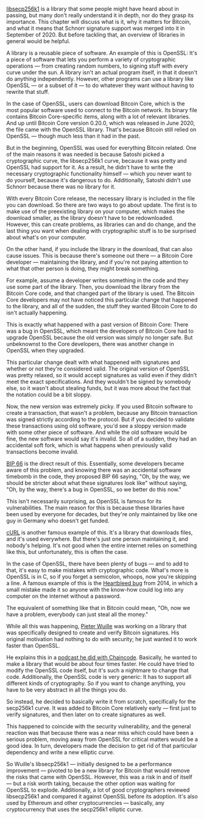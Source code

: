 [libsecp256k1](https://github.com/bitcoin-core/secp256k1) is a library that some people might have heard about in passing, but many don't really understand it in depth, nor do they grasp its importance. This chapter will discuss what is it, why it matters for Bitcoin, and what it means that Schnorr signature support was merged into it in September of 2020. But before tackling that, an overview of libraries in general would be helpful.

A library is a reusable piece of software. An example of this is OpenSSL: It's a piece of software that lets you perform a variety of cryptographic operations — from creating random numbers, to signing stuff with every curve under the sun. A library isn't an actual program itself, in that it doesn't do anything independently. However, other programs can use a library like OpenSSL — or a subset of it — to do whatever they want without having to rewrite that stuff.

In the case of OpenSSL, users can download Bitcoin Core, which is the most popular software used to connect to the Bitcoin network. Its binary file contains Bitcoin Core-specific items, along with a lot of relevant libraries. And up until Bitcoin Core version 0.20.0, which was released in June 2020, the file came with the OpenSSL library. That's because Bitcoin still relied on OpenSSL — though much less than it had in the past. 

But in the beginning, OpenSSL was used for everything Bitcoin related. One of the main reasons it was needed is because Satoshi picked a cryptographic curve, the libsecp256k1 curve, because it was pretty and OpenSSL had support for it. As a result, he didn't have to write the necessary cryptographic functionality himself — which you never want to do yourself, because it's dangerous to do. Additionally, Satoshi didn't use Schnorr because there was no library for it. 

With every Bitcoin Core release, the necessary library is included in the file you can download. So there are two ways to go about update. The first is to make use of the preexisting library on your computer, which makes the download smaller, as the library doesn't have to be redownloaded. However, this can create problems, as libraries can and do change, and the last thing you want when dealing with cryptographic stuff is to be surprised about what's on your computer.

On the other hand, if you include the library in the download, that can also cause issues. This is because there's someone out there — a Bitcoin Core developer — maintaining the library, and if you're not paying attention to what that other person is doing, they might break something.

For example, assume a developer writes something in the code and they use some part of the library. Then, you download the library from the Bitcoin Core code, and that changed part of the library is used. The Bitcoin Core developers may not have noticed this particular change that happened to the library, and all of the sudden, the stuff they wanted Bitcoin Core to do isn't actually happening. 

This is exactly what happened with a past version of Bitcoin Core: There was a bug in OpenSSL, which meant the developers of Bitcoin Core had to upgrade OpenSSL because the old version was simply no longer safe. But unbeknownst to the Core developers, there was another change in OpenSSL when they upgraded. 

This particular change dealt with what happened with signatures and whether or not they're considered valid. The original version of OpenSSL was pretty relaxed, so it would accept signatures as valid even if they didn't meet the exact specifications. And they wouldn't be signed by somebody else, so it wasn't about stealing funds, but it was more about the fact that the notation could be a bit sloppy. 

Now, the new version was extremely picky. If you used Bitcoin software to create a transaction, that wasn't a problem, because any Bitcoin transaction was signed strictly according to the protocol. But if you decided to validate these transactions using old software, you'd see a sloppy version made with some other piece of software. And while the old software would be fine, the new software would say it's invalid. So all of a sudden, they had an accidental soft fork, which is what happens when previously valid transactions become invalid.

[BIP 66](https://github.com/bitcoin/bips/blob/master/bip-0066.mediawiki) is the direct result of this. Essentially, some developers became aware of this problem, and knowing there was an accidental software timebomb in the code, they proposed BIP 66 saying, "Oh, by the way, we should be stricter about what these signatures look like" without saying, "Oh, by the way, there's a bug in OpenSSL, so we better do this now."

This isn't necessarily surprising, as OpenSSL is famous for its vulnerabilities. The main reason for this is because these libraries have been used by everyone for decades, but they're only maintained by like one guy in Germany who doesn't get funded. 

[cURL](https://github.com/curl/curl) is another famous example of this. It's a library that downloads files, and it's used everywhere. But there's just one person maintaining it, and nobody's helping. It's not good when the entire internet relies on something like this, but unfortunately, this is often the case.

In the case of OpenSSL, there have been plenty of bugs — and to add to that, it's easy to make mistakes with cryptographic code. What's more is OpenSSL is in C, so if you forget a semicolon, whoops, now you're skipping a line. A famous example of this is the [Heartbleed bug](https://gizmodo.com/how-heartbleed-works-the-code-behind-the-internets-se-1561341209) from 2014, in which a small mistake made it so anyone with the know-how could log into any computer on the internet without a password.

The equivalent of something like that in Bitcoin could mean, "Oh, now we have a problem, everybody can just steal all the money." 

While all this was happening, [Pieter Wuille](https://github.com/sipa) was working on a library that was specifically designed to create and verify Bitcoin signatures. His original motivation had nothing to do with security; he just wanted it to work faster than OpenSSL.

He explains this in a [podcast he did with Chaincode](https://podcastaddict.com/episode/94276066). Basically, he wanted to make a library that would be about four times faster. He could have tried to modify the OpenSSL code itself, but it's such a nightmare to change that code. Additionally, the OpenSSL code is very generic: It has to support all different kinds of cryptography. So if you want to change anything, you have to be very abstract in all the things you do. 

So instead, he decided to basically write it from scratch, specifically for the secp256k1 curve. It was added to Bitcoin Core relatively early — first just to verify signatures, and then later on to create signatures as well. 

This happened to coincide with the security vulnerability, and the general reaction was that because there was a near miss which could have been a serious problem, moving away from OpenSSL for critical matters would be a good idea. In turn, developers made the decision to get rid of that particular dependency and write a new elliptic curve.

So Wuille's libsecp256k1 — initially designed to be a performance improvement — pivoted to be a new library for Bitcoin that would remove the risks that came with OpenSSL. However, this was a risk in and of itself — but a risk worth taking, because the other option was waiting for OpenSSL to explode. Additionally, a lot of good cryptographers reviewed libsecp256k1 and compared it against OpenSSL before its adoption. It's also used by Ethereum and other cryptocurrencies — basically, any cryptocurrency that uses the secp256k1 elliptic curve.
